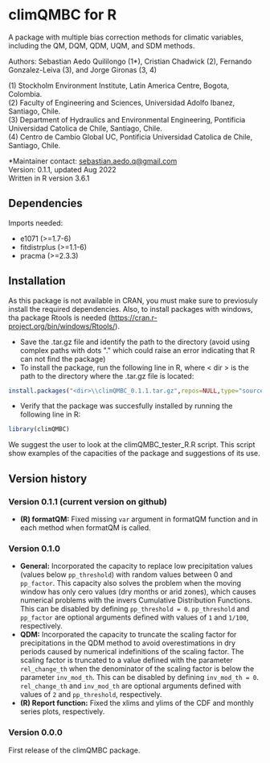 # climQMBC for R
A package with multiple bias correction methods for climatic variables, including the QM, DQM, QDM, UQM, and SDM methods.

Authors: Sebastian Aedo Quililongo (1*), Cristian Chadwick (2), Fernando Gonzalez-Leiva (3), and Jorge Gironas (3, 4)

(1) Stockholm Environment Institute, Latin America Centre, Bogota, Colombia.\
(2) Faculty of Engineering and Sciences, Universidad Adolfo Ibanez, Santiago, Chile. \
(3) Department of Hydraulics and Environmental Engineering, Pontificia Universidad Catolica de Chile, Santiago, Chile.\
(4) Centro de Cambio Global UC, Pontificia Universidad Catolica de Chile, Santiago, Chile. 

*Maintainer contact: sebastian.aedo.q@gmail.com\
Version: 0.1.1, updated Aug 2022\
Written in R version 3.6.1

## Dependencies
Imports needed:
- e1071 (>=1.7-6)
- fitdistrplus (>=1.1-6)
- pracma (>=2.3.3)

## Installation
As this package is not available in CRAN, you must make sure to previosuly install the required dependencies. Also, to install packages with windows, tha package Rtools is needed (https://cran.r-project.org/bin/windows/Rtools/).

- Save the .tar.gz file and identify the path to the directory (avoid using complex paths with dots "." which could raise an error indicating that R can not find the package)
- To install the package, run the following line in R, where < dir > is the path to the directory where the .tar.gz file is located:
```R
install.packages("<dir>\\climQMBC_0.1.1.tar.gz",repos=NULL,type="source")
```
- Verify that the package was succesfully installed by running the following line in R:
```R
library(climQMBC)
```

We suggest the user to look at the climQMBC_tester_R.R script. This script show examples of the capacities of the package and suggestions of its use.


## Version history
### Version 0.1.1 (current version on github)
- **(R) formatQM:** Fixed missing `var` argument in formatQM function and in each method when formatQM is called.


### Version 0.1.0
- **General:** Incorporated the capacity to replace low precipitation values (values below `pp_threshold`) with random values between 0 and `pp_factor`. This capacity also solves the problem when the moving window has only cero values (dry months or arid zones), which causes numerical problems with the invers Cumulative Distribution Functions. This can be disabled by defining `pp_threshold = 0`. `pp_threshold` and `pp_factor` are optional arguments defined with values of `1` and `1/100`, respectively.
- **QDM:** Incorporated the capacity to truncate the scaling factor for precipitations in the QDM method to avoid overestimations in dry periods caused by numerical indefinitions of the scaling factor. The scaling factor is truncated to a value defined with the parameter `rel_change_th` when the denominator of the scaling factor is below the parameter `inv_mod_th`. This can be disabled by defining `inv_mod_th = 0`. `rel_change_th` and `inv_mod_th` are optional arguments defined with values of `2` and `pp_threshold`, respectively.
- **(R) Report function:** Fixed the xlims and ylims of the CDF and monthly series plots, respectively.


### Version 0.0.0
First release of the climQMBC package.